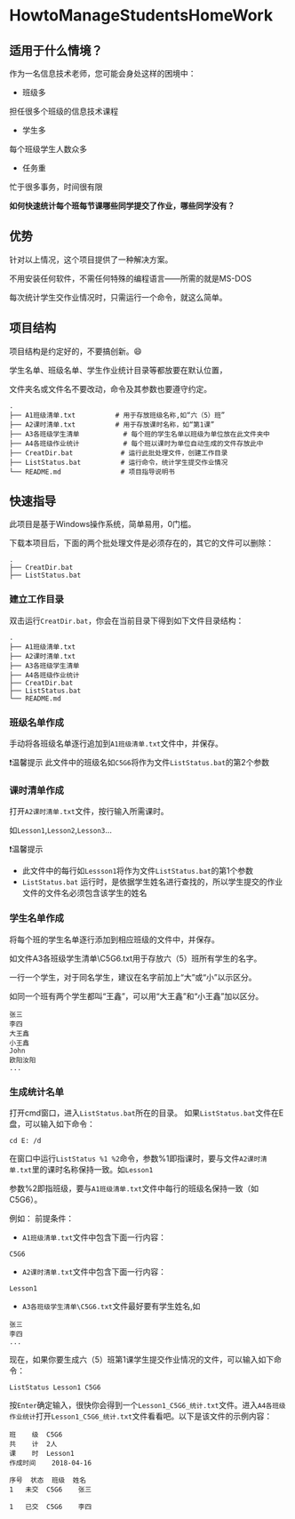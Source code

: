 # HowtoManageStudentsHomeWork

## 适用于什么情境？
作为一名信息技术老师，您可能会身处这样的困境中：

- 班级多

担任很多个班级的信息技术课程
- 学生多

每个班级学生人数众多
- 任务重

忙于很多事务，时间很有限

**如何快速统计每个班每节课哪些同学提交了作业，哪些同学没有？**
## 优势
针对以上情况，这个项目提供了一种解决方案。

不用安装任何软件，不需任何特殊的编程语言——所需的就是MS-DOS

每次统计学生交作业情况时，只需运行一个命令，就这么简单。
## 项目结构
项目结构是约定好的，不要搞创新。:smile:

学生名单、班级名单、学生作业统计目录等都放要在默认位置，

文件夹名或文件名不要改动，命令及其参数也要遵守约定。
```
.
├── A1班级清单.txt			# 用于存放班级名称,如“六（5）班”
├── A2课时清单.txt			# 用于存放课时名称，如“第1课”
├── A3各班级学生清单			# 每个班的学生名单以班级为单位放在此文件夹中
├── A4各班级作业统计			# 每个班以课时为单位自动生成的文件存放此中
├── CreatDir.bat			# 运行此批处理文件，创建工作目录
├── ListStatus.bat			# 运行命令，统计学生提交作业情况
└── README.md				# 项目指导说明书

```
## 快速指导
此项目是基于Windows操作系统，简单易用，0门槛。 

下载本项目后，下面的两个批处理文件是必须存在的，其它的文件可以删除：
```
.
├── CreatDir.bat
├── ListStatus.bat

```
### 建立工作目录
双击运行`CreatDir.bat`，你会在当前目录下得到如下文件目录结构：
```
.
├── A1班级清单.txt
├── A2课时清单.txt
├── A3各班级学生清单
├── A4各班级作业统计
├── CreatDir.bat
├── ListStatus.bat
└── README.md
```

### 班级名单作成
手动将各班级名单逐行追加到`A1班级清单.txt`文件中，并保存。

:heavy_exclamation_mark:温馨提示
此文件中的班级名如`C5G6`将作为文件`ListStatus.bat`的第2个参数

### 课时清单作成
打开`A2课时清单.txt`文件，按行输入所需课时。

如`Lesson1`,`Lesson2`,`Lesson3`...

:heavy_exclamation_mark:温馨提示
- 此文件中的每行如`Lessson1`将作为文件`ListStatus.bat`的第1个参数
- `ListStatus.bat` 运行时，是依据学生姓名进行查找的，所以学生提交的作业文件的文件名必须包含该学生的姓名

### 学生名单作成
将每个班的学生名单逐行添加到相应班级的文件中，并保存。

如文件A3各班级学生清单\C5G6.txt用于存放六（5）班所有学生的名字。

一行一个学生，对于同名学生，建议在名字前加上“大”或“小”以示区分。

如同一个班有两个学生都叫“王鑫”，可以用“大王鑫”和“小王鑫”加以区分。

```
张三
李四
大王鑫
小王鑫
John
欧阳汝阳
...
```
### 生成统计名单
打开cmd窗口，进入`ListStatus.bat`所在的目录。
如果`ListStatus.bat`文件在E盘，可以输入如下命令：
```
cd E: /d
```
在窗口中运行`ListStatus %1 %2`命令，参数%1即指课时，要与文件`A2课时清单.txt`里的课时名称保持一致。如`Lesson1`

参数%2即指班级，要与`A1班级清单.txt`文件中每行的班级名保持一致（如C5G6）。

例如：
前提条件：

- `A1班级清单.txt`文件中包含下面一行内容：
```
C5G6
```
- `A2课时清单.txt`文件中包含下面一行内容：
```
Lesson1
```
- `A3各班级学生清单\C5G6.txt`文件最好要有学生姓名,如
```
张三
李四
...
```

现在，如果你要生成六（5）班第1课学生提交作业情况的文件，可以输入如下命令：
```
ListStatus Lesson1 C5G6
```
按`Enter`确定输入，很快你会得到一个`Lesson1_C5G6_统计.txt`文件。进入`A4各班级作业统计`打开`Lesson1_C5G6_统计.txt`文件看看吧。以下是该文件的示例内容：
```
班    级	C5G6
共    计	2人
课    时	Lesson1
作成时间	2018-04-16

序号	状态	班级	姓名
1	未交	C5G6	张三

1	已交	C5G6	李四
```

